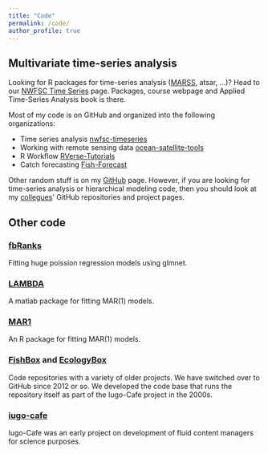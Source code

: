 ```yaml
---
title: "Code"
permalink: /code/
author_profile: true
---
```


## Multivariate time-series analysis

Looking for R packages for time-series analysis ([MARSS](https://nwfsc-timeseries.github.io/MARSS/), atsar, ...)? Head to our 
[NWFSC Time Series](https://nwfsc-timeseries.github.io/) page.  Packages, course webpage and Applied Time-Series Analysis book is there.

Most of my code is on GitHub and organized into the following organizations:

* Time series analysis [nwfsc-timeseries](https://github.com/nwfsc-timeseries)
* Working with remote sensing data [ocean-satellite-tools](https://github.com/ocean-satellite-tools)
* R Workflow [RVerse-Tutorials](https://github.com/RVerse-Tutorials)
* Catch forecasting [Fish-Forecast](https://github.com/Fish-Forecast)

Other random stuff is on my [GitHub](https://github.com/eeholmes) page.  However, if you are looking for time-series analysis or hierarchical modeling code, then you should look at my [collegues](https://eeholmes.github.io/colleagues/)' GitHub repositories and project pages.

## Other code

### [fbRanks](http://cran.r-project.org/web/packages/fbRanks/index.html)
Fitting huge poission regression models using glmnet.

### [LAMBDA](https://conserver.iugo-cafe.org/user/e2holmes/LAMBDA)
A matlab package for fitting MAR(1) models. 

### [MAR1](https://CRAN.R-project.org/package=MAR1)
An R package for fitting MAR(1) models.  

### [FishBox](http://fishbox.iugo-cafe.org/) and [EcologyBox](http://conserver.iugo-cafe.org/)
Code repositories with a variety of older projects.  We have switched over to GitHub since 2012 or so.  We developed the code base that runs the repository itself as part of the Iugo-Cafe project in the 2000s.

### [iugo-cafe](http://iugo-cafe.org/)
Iugo-Cafe was an early project on development of fluid content managers for science purposes.

<!-- List all repositories
{% for repository in site.github.public_repositories %}
  * [{{ repository.name }}]({{ repository.html_url }})
{% endfor %}
-->